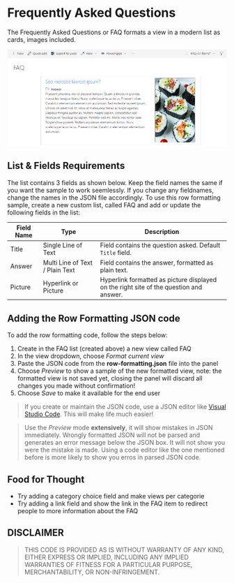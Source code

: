# Frequently Asked Questions

The Frequently Asked Questions or FAQ formats a view in a modern list as cards, images included.

![FAQ View](./images/row-formatting-faq.png)

## List & Fields Requirements

The list contains 3 fields as shown below. Keep the field names the same if you want the sample to work seemlessly. If you change any fieldnames, change the names in the JSON file accordingly. To use this row formatting sample, create a new custom list, called FAQ and add or update the following fields in the list:

| Field Name | Type | Description
--- | --- | ---
Title | Single Line of Text | Field contains the question asked. Default `Title` field.
Answer | Multi Line of Text / Plain Text | Field contains the answer, formatted as plain text.
Picture | Hyperlink or Picture | Hyperlink formatted as picture displayed on the right site of the question and answer.

## Adding the Row Formatting JSON code

To add the row formatting code, follow the steps below:
1. Create in the FAQ list (created above) a new view called FAQ
2. In the view dropdown, choose _Format current view_
3. Paste the JSON code from the **row-formatting.json** file into the panel
4. Choose _Preview_ to show a sample of the new formatted view, note: the formatted view is not saved yet, closing the panel will discard all changes you made without confirmation!
5. Choose _Save_ to make it available for the end user

> If you create or maintain the JSON code, use a JSON editor like [Visual Studio Code](https://code.visualstudio.com/). This will make life much easier!

> Use the _Preview_ mode **extensively**, it will show mistakes in JSON immediately. Wrongly formatted JSON will not be parsed and generates an error message below the JSON box. It will not show you were the mistake is made. Using a code editor like the one mentioned before is more likely to show you erros in parsed JSON code.

## Food for Thought

- Try adding a category choice field and make views per categorie
- Try adding a link field and show the link in the FAQ item to redirect people to more information about the FAQ

## DISCLAIMER
> THIS CODE IS PROVIDED AS IS WITHOUT WARRANTY OF ANY KIND, EITHER EXPRESS OR IMPLIED, INCLUDING ANY IMPLIED WARRANTIES OF FITNESS FOR A PARTICULAR PURPOSE, MERCHANTABILITY, OR NON-INFRINGEMENT.